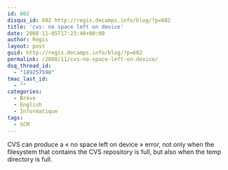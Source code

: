 ```yaml
---
id: 602
disqus_id: 602 http://regis.decamps.info/blog/?p=602
title: 'cvs: no space left on device'
date: 2008-11-05T17:23:40+00:00
author: Régis
layout: post
guid: http://regis.decamps.info/blog/?p=602
permalink: /2008/11/cvs-no-space-left-on-device/
dsq_thread_id:
  - "189257598"
tmac_last_id:
  - ""
categories:
  - Brève
  - English
  - Informatique
tags:
  - SCM
---
```

CVS can produce a « no space left on device » error, not only when the filesystem that contains the CVS repository is full, but also when the temp directory is full.
